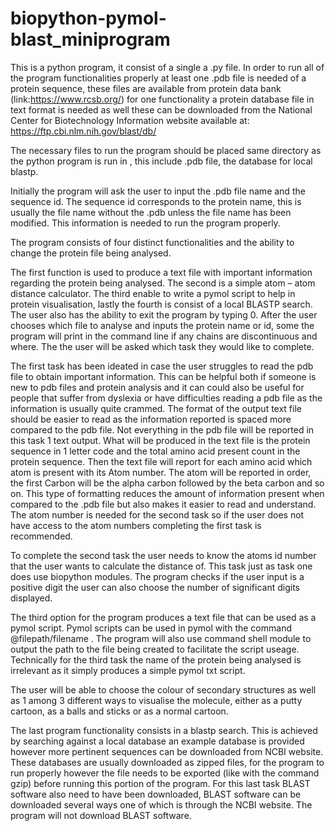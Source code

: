 # biopython-pymol-blast_miniprogram
This is a python program, it consist of a single a .py file. In order to run all of the program functionalities properly at least one .pdb file is needed of a protein sequence, these files are available from protein data bank (link:https://www.rcsb.org/) for one functionality a protein database file in text format is needed as well these can be downloaded from the National Center for Biotechnology Information website available at: https://ftp.cbi.nlm.nih.gov/blast/db/

The necessary files to run the program should be placed same directory as the python program is run in , this include .pdb file, the database for local blastp.

Initially the program will ask the user to input the .pdb file name and the sequence id. The sequence id corresponds to the protein name, this is usually the file name without the .pdb unless the file name has been modified. This information is needed to run the program properly.

The program consists of four distinct functionalities and the ability to change the protein file being analysed.

The first function is used to produce a text file with important information regarding the protein being analysed. The second is a simple atom – atom distance calculator. The third enable to write a pymol script to help in protein visualisation, lastly the fourth is consist of a local BLASTP search. The user also has the ability to exit the program by typing 0. After the user chooses which file to analyse and inputs the protein name or id, some the program will print in the command line if any chains are discontinuous and where. The the user will be asked which task they would like to complete.

The first task has been ideated in case the user struggles to read the pdb file to obtain important information. This can be helpful both if someone is new to pdb files and protein analysis and it can could also be useful for people that suffer from dyslexia or have difficulties reading a pdb file as the information is usually quite crammed. The format of the output text file should be easier to read as the information reported is spaced more compared to the pdb file. Not everything in the pdb file will be reported in this task 1 text output. What will be produced in the text file is the protein sequence in 1 letter code and the total amino acid present count in the protein sequence. Then the text file will report for each amino acid which atom is present with its Atom number. The atom will be reported in order, the first Carbon will be the alpha carbon followed by the beta carbon and so on. This type of formatting reduces the amount of information present when compared to the .pdb file but also makes it easier to read and understand. The atom number is needed for the second task so if the user does not have access to the atom numbers completing the first task is recommended.

To complete the second task the user needs to know the atoms id number that the user wants to calculate the distance of. This task just as task one does use biopython modules. The program checks if the user input is a positive digit the user can also choose the number of significant digits displayed.

The third option for the program produces a text file that can be used as a pymol script. Pymol scripts can be used in pymol with the command @filepath/filename . The program will also use command shell module to output the path to the file being created to facilitate the script useage. Technically for the third task the name of the protein being analysed is irrelevant as it simply produces a simple pymol txt script.

The user will be able to choose the colour of secondary structures as well as 1 among 3 different ways to visualise the molecule, either as a putty cartoon, as a balls and sticks or as a normal cartoon.

The last program functionality consists in a blastp search. This is achieved by searching against a local database an example database is provided however more pertinent sequences can be downloaded from NCBI website. These databases are usually downloaded as zipped files, for the program to run properly however the file needs to be exported (like with the command gzip) before running this portion of the program. For this last task BLAST software also need to have been downloaded, BLAST software can be downloaded several ways one of which is through the NCBI website. The program will not download BLAST software.
